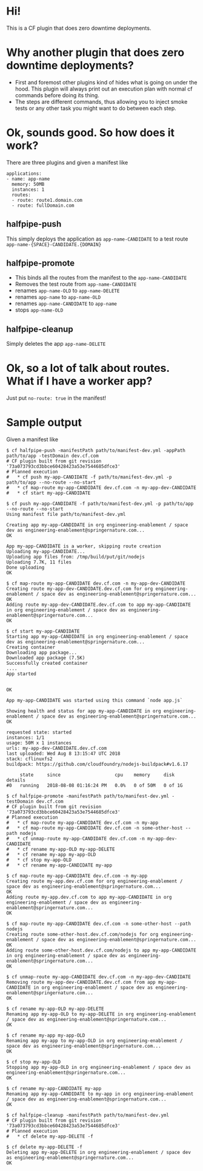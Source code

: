 # Hi!

This is a CF plugin that does zero downtime deployments.

# Why another plugin that does zero downtime deployments?

* First and foremost other plugins kind of hides what is going on under the hood.
 This plugin will always print out an execution plan with normal cf commands before doing its thing.
* The steps are different commands, thus allowing you to inject smoke tests or any other task you might want to do between each step.

# Ok, sounds good. So how does it work?

There are three plugins and given a manifest like

```
applications:
- name: app-name
  memory: 50MB
  instances: 1
  routes:
  - route: route1.domain.com
  - route: fullDomain.com
```

## halfpipe-push

This simply deploys the application as `app-name-CANDIDATE` to a test route `app-name-{SPACE}-CANDIDATE.{DOMAIN}`

## halfpipe-promote

* This binds all the routes from the manifest to the `app-name-CANDIDATE`
* Removes the test route from `app-name-CANDIDATE`
* renames `app-name-OLD` to `app-name-DELETE`
* renames `app-name` to `app-name-OLD` 
* renames `app-name-CANDIDATE` to `app-name`
* stops `app-name-OLD`

## halfpipe-cleanup

Simply deletes the app `app-name-DELETE`

# Ok, so a lot of talk about routes. What if I have a worker app?
Just put `no-route: true` in the manifest!

# Sample output

Given a manifest like 

```
$ cf halfpipe-push -manifestPath path/to/manifest-dev.yml -appPath path/to/app -testDomain dev.cf.com
# CF plugin built from git revision '73a073793cd3bbce60428423a53e7544685dfce3'
# Planned execution
#	* cf push my-app-CANDIDATE -f path/to/manifest-dev.yml -p path/to/app --no-route --no-start
#	* cf map-route my-app-CANDIDATE dev.cf.com -n my-app-dev-CANDIDATE
#	* cf start my-app-CANDIDATE

$ cf push my-app-CANDIDATE -f path/to/manifest-dev.yml -p path/to/app --no-route --no-start
Using manifest file path/to/manifest-dev.yml

Creating app my-app-CANDIDATE in org engineering-enablement / space dev as engineering-enablement@springernature.com...
OK

App my-app-CANDIDATE is a worker, skipping route creation
Uploading my-app-CANDIDATE...
Uploading app files from: /tmp/build/put/git/nodejs
Uploading 7.7K, 11 files
Done uploading               
OK

$ cf map-route my-app-CANDIDATE dev.cf.com -n my-app-dev-CANDIDATE
Creating route my-app-dev-CANDIDATE.dev.cf.com for org engineering-enablement / space dev as engineering-enablement@springernature.com...
OK
Adding route my-app-dev-CANDIDATE.dev.cf.com to app my-app-CANDIDATE in org engineering-enablement / space dev as engineering-enablement@springernature.com...
OK

$ cf start my-app-CANDIDATE
Starting app my-app-CANDIDATE in org engineering-enablement / space dev as engineering-enablement@springernature.com...
Creating container
Downloading app package...
Downloaded app package (7.5K)
Successfully created container
....
App started


OK

App my-app-CANDIDATE was started using this command `node app.js`

Showing health and status for app my-app-CANDIDATE in org engineering-enablement / space dev as engineering-enablement@springernature.com...
OK

requested state: started
instances: 1/1
usage: 50M x 1 instances
urls: my-app-dev-CANDIDATE.dev.cf.com
last uploaded: Wed Aug 8 13:15:47 UTC 2018
stack: cflinuxfs2
buildpack: https://github.com/cloudfoundry/nodejs-buildpack#v1.6.17

     state     since                    cpu    memory     disk      details
#0   running   2018-08-08 01:16:24 PM   0.0%   0 of 50M   0 of 1G

```

```
$ cf halfpipe-promote -manifestPath path/to/manifest-dev.yml -testDomain dev.cf.com
# CF plugin built from git revision '73a073793cd3bbce60428423a53e7544685dfce3'
# Planned execution
#	* cf map-route my-app-CANDIDATE dev.cf.com -n my-app
#	* cf map-route my-app-CANDIDATE dev.cf.com -n some-other-host --path nodejs
#	* cf unmap-route my-app-CANDIDATE dev.cf.com -n my-app-dev-CANDIDATE
#	* cf rename my-app-OLD my-app-DELETE
#	* cf rename my-app my-app-OLD
#	* cf stop my-app-OLD
#	* cf rename my-app-CANDIDATE my-app

$ cf map-route my-app-CANDIDATE dev.cf.com -n my-app
Creating route my-app.dev.cf.com for org engineering-enablement / space dev as engineering-enablement@springernature.com...
OK
Adding route my-app.dev.cf.com to app my-app-CANDIDATE in org engineering-enablement / space dev as engineering-enablement@springernature.com...
OK

$ cf map-route my-app-CANDIDATE dev.cf.com -n some-other-host --path nodejs
Creating route some-other-host.dev.cf.com/nodejs for org engineering-enablement / space dev as engineering-enablement@springernature.com...
OK
Adding route some-other-host.dev.cf.com/nodejs to app my-app-CANDIDATE in org engineering-enablement / space dev as engineering-enablement@springernature.com...
OK

$ cf unmap-route my-app-CANDIDATE dev.cf.com -n my-app-dev-CANDIDATE
Removing route my-app-dev-CANDIDATE.dev.cf.com from app my-app-CANDIDATE in org engineering-enablement / space dev as engineering-enablement@springernature.com...
OK

$ cf rename my-app-OLD my-app-DELETE
Renaming app my-app-OLD to my-app-DELETE in org engineering-enablement / space dev as engineering-enablement@springernature.com...
OK

$ cf rename my-app my-app-OLD
Renaming app my-app to my-app-OLD in org engineering-enablement / space dev as engineering-enablement@springernature.com...
OK

$ cf stop my-app-OLD
Stopping app my-app-OLD in org engineering-enablement / space dev as engineering-enablement@springernature.com...
OK

$ cf rename my-app-CANDIDATE my-app
Renaming app my-app-CANDIDATE to my-app in org engineering-enablement / space dev as engineering-enablement@springernature.com...
OK
```

```
$ cf halfpipe-cleanup -manifestPath path/to/manifest-dev.yml
# CF plugin built from git revision '73a073793cd3bbce60428423a53e7544685dfce3'
# Planned execution
#	* cf delete my-app-DELETE -f

$ cf delete my-app-DELETE -f
Deleting app my-app-DELETE in org engineering-enablement / space dev as engineering-enablement@springernature.com...
OK
```



